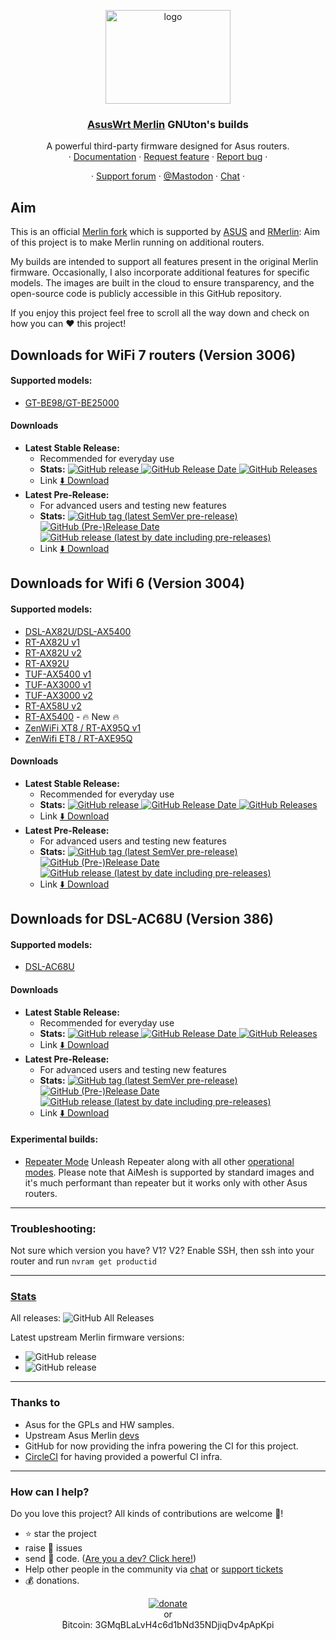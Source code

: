 <p align="center">
    <img src="http://nw-dlcdnet.asus.com/plugin/productIcons/DSL-AX82U.png" alt="logo" width="200" height="150">
</p>

<h3 align="center">
    <a href="https://github.com/RMerl/asuswrt-merlin/wiki/About-Asuswrt">AsusWrt Merlin</a> 
    GNUton's builds
</h3>

<p align="center">
  A powerful third-party firmware designed for Asus routers.
    
  <br>
  ·
  <a href="https://github.com/RMerl/asuswrt-merlin.ng/wiki/About-Asuswrt">Documentation</a>
  ·
  <a href="https://github.com/gnuton/asuswrt-merlin.ng/issues/new?assignees=&labels=enhancement&template=feature_request.md">Request feature</a>
  ·
  <a href="https://github.com/gnuton/asuswrt-merlin.ng/issues/new?assignees=&labels=bug&template=bug_report.md">Report bug</a>
  ·
</p>
<p align="center">
  ·
  <a href="https://www.snbforums.com/threads/gnutons-merlin-builds-for-dsl-router-386-1_2-released.70980/">Support forum</a>
  ·
  <a href="https://retro.pizza/@gnuton">@Mastodon</a>
  ·  
  <a href="https://discord.gg/pm7q6KFSzp">Chat</a>  
  ·
</p>


## Aim

This is an official [Merlin fork](https://github.com/RMerl/asuswrt-merlin.ng) which is supported by [ASUS](https://twitter.com/ASUS) and [RMerlin](https://twitter.com/RMerlinDev?ref_src=twsrc%5Egoogle%7Ctwcamp%5Eserp%7Ctwgr%5Eauthor): Aim of this project is to make Merlin running on additional routers.

My builds are intended to support all features present in the original Merlin firmware. Occasionally, I also incorporate additional features for specific models. The images are built in the cloud to ensure transparency, and the open-source code is publicly accessible in this GitHub repository.

If you enjoy this project feel free to scroll all the way down and check on how you can ❤️ this project! 


## Downloads for WiFi 7 routers (Version 3006)

#### Supported models:
* [GT-BE98/GT-BE25000](https://rog.asus.com/networking/rog-rapture-gt-be98-model)

#### Downloads

* **Latest Stable Release:**
    * Recommended for everyday use 
    * **Stats:**
    [
    ![GitHub release](https://img.shields.io/github/release/gnuton/asuswrt-merlin.ng.svg?filter=3006*)
    ![GitHub Release Date](https://img.shields.io/github/release-date/gnuton/asuswrt-merlin.ng.svg?filter=3006*)
    ![GitHub Releases](https://img.shields.io/github/downloads/gnuton/asuswrt-merlin.ng/latest/total.svg?filter=3006*)
    ](https://github.com/gnuton/asuswrt-merlin.ng/releases/latest?filter=3006*)
    * Link [⬇️ Download](https://github.com/gnuton/asuswrt-merlin.ng/releases/latest?filter=3006*)
* **Latest Pre-Release:**
    * For advanced users and testing new features 
    * **Stats:**
    [
![GitHub tag (latest SemVer pre-release)](https://img.shields.io/github/v/release/gnuton/asuswrt-merlin.ng?include_prereleases&label=pre-release&filter=3006*)
![GitHub (Pre-)Release Date](https://img.shields.io/github/release-date-pre/gnuton/asuswrt-merlin.ng?filter=3006*)
![GitHub release (latest by date including pre-releases)](https://img.shields.io/github/downloads-pre/gnuton/asuswrt-merlin.ng/latest/total?filter=3006*)
](https://github.com/gnuton/asuswrt-merlin.ng/releases/?filter=3006*)
    * Link  [⬇️ Download](https://github.com/gnuton/asuswrt-merlin.ng/releases/?filter=3006*)

## Downloads for Wifi 6 (Version 3004)
#### Supported models:
* [DSL-AX82U/DSL-AX5400](https://www.asus.com/Networking-IoT-Servers/WiFi-6/All-series/DSL-AX82U/)
* [RT-AX82U v1](https://www.asus.com/Networking-IoT-Servers/WiFi-6/All-series/RT-AX82U/)
* [RT-AX82U v2](https://www.asus.com/Networking-IoT-Servers/WiFi-6/All-series/RT-AX82U/)
* [RT-AX92U](https://www.asus.com/Networking-IoT-Servers/WiFi-Routers/ASUS-Gaming-Routers/RT-AX92U/)
* [TUF-AX5400 v1](https://www.asus.com/Networking-IoT-Servers/WiFi-Routers/ASUS-Gaming-Routers/TUF-Gaming-AX5400/)
* [TUF-AX3000 v1](https://www.asus.com/Networking-IoT-Servers/WiFi-Routers/ASUS-Gaming-Routers/TUF-Gaming-AX3000/)
* [TUF-AX3000 v2](https://www.asus.com/networking-iot-servers/wifi-routers/asus-gaming-routers/tuf-gaming-ax3000-v2/)
* [RT-AX58U v2](https://uk.store.asus.com/rt-ac58u-v2-122214131-90ig06q0-mu9b00.html)
* [RT-AX5400](https://www.asus.com/networking-iot-servers/wifi-routers/asus-wifi-routers/rt-ax5400/) - 🔥 New 🔥
* [ZenWiFi XT8 / RT-AX95Q v1](https://www.asus.com/Networking-IoT-Servers/Whole-Home-Mesh-WiFi-System/ZenWiFi-WiFi-Systems/ASUS-ZenWiFi-AX-XT8/)
* [ZenWifi ET8 / RT-AXE95Q](https://www.asus.com/networking-iot-servers/whole-home-mesh-wifi-system/zenwifi-wifi-systems/asus-zenwifi-et8/)

#### Downloads

* **Latest Stable Release:**
    * Recommended for everyday use
    * **Stats:**
    [
    ![GitHub release](https://img.shields.io/github/release/gnuton/asuswrt-merlin.ng.svg?filter=3004*)
    ![GitHub Release Date](https://img.shields.io/github/release-date/gnuton/asuswrt-merlin.ng.svg?filter=3004*)
    ![GitHub Releases](https://img.shields.io/github/downloads/gnuton/asuswrt-merlin.ng/latest/total.svg?filter=3004*)
    ](https://github.com/gnuton/asuswrt-merlin.ng/releases/latest?filter=3004*)
    * Link [⬇️ Download](https://github.com/gnuton/asuswrt-merlin.ng/releases/latest?filter=3004*)
* **Latest Pre-Release:**
    * For advanced users and testing new features
    * **Stats:**
    [
![GitHub tag (latest SemVer pre-release)](https://img.shields.io/github/v/release/gnuton/asuswrt-merlin.ng?include_prereleases&label=pre-release&filter=3004*)
![GitHub (Pre-)Release Date](https://img.shields.io/github/release-date-pre/gnuton/asuswrt-merlin.ng?filter=3004*)
![GitHub release (latest by date including pre-releases)](https://img.shields.io/github/downloads-pre/gnuton/asuswrt-merlin.ng/latest/total?filter=3004*)
](https://github.com/gnuton/asuswrt-merlin.ng/releases/?filter=3004*)
    * Link [⬇️ Download](https://github.com/gnuton/asuswrt-merlin.ng/releases/?filter=3004*)

## Downloads for DSL-AC68U (Version 386)
#### Supported models:
* [DSL-AC68U](https://www.asus.com/Networking-IoT-Servers/Modem-Routers/All-series/DSLAC68U/) 

#### Downloads

* **Latest Stable Release:**
    * Recommended for everyday use
    * **Stats:**
    [
    ![GitHub release](https://img.shields.io/github/release/gnuton/asuswrt-merlin.ng.svg?filter=386*)
    ![GitHub Release Date](https://img.shields.io/github/release-date/gnuton/asuswrt-merlin.ng.svg?filter=386*)
    ![GitHub Releases](https://img.shields.io/github/downloads/gnuton/asuswrt-merlin.ng/latest/total.svg?filter=386*)
    ](https://github.com/gnuton/asuswrt-merlin.ng/releases/latest?filter=386*)
    * Link [⬇️ Download](https://github.com/gnuton/asuswrt-merlin.ng/releases/latest?filter=386*)
* **Latest Pre-Release:**
    * For advanced users and testing new features
    * **Stats:**
    [
![GitHub tag (latest SemVer pre-release)](https://img.shields.io/github/v/release/gnuton/asuswrt-merlin.ng?include_prereleases&label=pre-release&filter=386*)
![GitHub (Pre-)Release Date](https://img.shields.io/github/release-date-pre/gnuton/asuswrt-merlin.ng?filter=386*)
![GitHub release (latest by date including pre-releases)](https://img.shields.io/github/downloads-pre/gnuton/asuswrt-merlin.ng/latest/total?filter=386*)
](https://github.com/gnuton/asuswrt-merlin.ng/releases/?filter=386*)
    * Link [⬇️ Download](https://github.com/gnuton/asuswrt-merlin.ng/releases/?filter=386*)

#### Experimental builds:
  * [Repeater Mode](https://github.com/gnuton/asuswrt-merlin.ng/releases/tag/gnuton-snapshot-feature-repeater) Unleash  Repeater along with all other [operational modes](https://www.asus.com/support/FAQ/1015007/). Please note that AiMesh is supported by standard images and it's much performant than repeater but it works only with other Asus routers.

---------------------

### Troubleshooting:
Not sure which version you have? V1? V2? Enable SSH, then ssh into your router and run ```nvram get productid```

---------------------

### [Stats](https://somsubhra.github.io/github-release-stats/?username=gnuton&repository=asuswrt-merlin.ng)

All releases:
![GitHub All Releases](https://img.shields.io/github/downloads/gnuton/asuswrt-merlin.ng/total.svg)

Latest upstream Merlin firmware versions:
* ![GitHub release](https://img.shields.io/github/tag/RMerl/asuswrt-merlin.ng.svg?filter=*3006*)
* ![GitHub release](https://img.shields.io/github/tag/RMerl/asuswrt-merlin.ng.svg?filter=*3004*)

---------------------

### Thanks to
- Asus for the GPLs and HW samples.
- Upstream Asus Merlin [devs](https://github.com/RMerl/asuswrt-merlin.ng/graphs/contributors)
- GitHub for now providing the infra powering the CI for this project.
- [CircleCI](https://circleci.com/) for having provided a powerful CI infra.

---------------------
### How can I help?
Do you love this project? All kinds of contributions are welcome 🙌!
 * ⭐️ star the project
 * raise 🐞 issues 
 * send 🙇 code. ([Are you a dev? Click here!](https://github.com/gnuton/asuswrt-merlin.ng/blob/master/www/DEV.md))
 * Help other people in the community via [chat](https://discord.com/channels/1155054060848807976/1168099691477614642) or [support tickets](https://github.com/gnuton/asuswrt-merlin.ng/issues?q=is%3Aissue+is%3Aopen+label%3Asuppport)
 * 💰 donations.

<p align="center">
  <a href="https://www.paypal.me/gnuton"><img src="www/donate.png" alt="donate" /></a>
  <br/>  
  or 
  <br/>
  ₿itcoin: 3GMqBLaLvH4c6d1bNd35NDjiqDv4pApKpi
</p>
